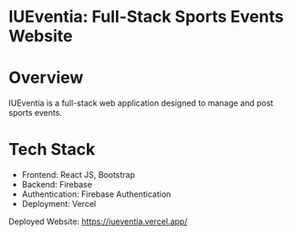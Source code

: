 # IUEventia: Full-Stack Sports Events Website

# Overview
IUEventia is a full-stack web application designed to manage and post sports events. 

# Tech Stack
- Frontend: React JS, Bootstrap
- Backend: Firebase
- Authentication: Firebase Authentication
- Deployment: Vercel

Deployed Website: https://iueventia.vercel.app/ 
